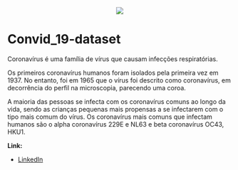 <p align="center">
  <img src="https://raw.githubusercontent.com/carlosfab/template_portfolio/master/banner.png" >
</p>

# Convid_19-dataset 

Coronavírus é uma família de vírus que causam infecções respiratórias.

Os primeiros coronavírus humanos foram isolados pela primeira vez em 1937. No entanto, foi em 1965 que o vírus foi descrito como coronavírus, em decorrência do perfil na microscopia, parecendo uma coroa.

A maioria das pessoas se infecta com os coronavírus comuns ao longo da vida, sendo as crianças pequenas mais propensas a se infectarem com o tipo mais comum do vírus. Os coronavírus mais comuns que infectam humanos são o alpha coronavírus 229E e NL63 e beta coronavírus OC43, HKU1.

**Link:**
* [LinkedIn](www.linkedin.com/in/roberto-guimarães-jr)
